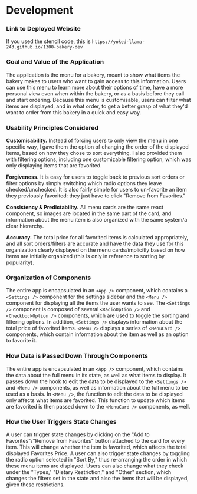 # Development

### Link to Deployed Website

If you used the stencil code, this is
`https://yoked-llama-243.github.io/1300-bakery-dev`

### Goal and Value of the Application

The application is the menu for a bakery, meant to show what items the bakery makes to users who want to gain access to this information. Users can use this menu to learn more about their options of time, have a more personal view even when within the bakery, or as a basis before they call and start ordering. Because this menu is customisable, users can filter what items are displayed, and in what order, to get a better grasp of what they'd want to order from this bakery in a quick and easy way.

### Usability Principles Considered

**Customisability.** Instead of forcing users to only view the menu in one specific way, I gave them the option of changing the order of the displayed items, based on how they chose to sort everything. I also provided them with filtering options, including one customizable filtering option, which was only displaying items that are favorited.

**Forgiveness.** It is easy for users to toggle back to previous sort orders or filter options by simply switching which radio options they leave checked/unchecked. It is also fairly simple for users to un-favorite an item they previously favorited: they just have to click "Remove from Favorites." 

**Consistency & Predictability.** All menu cards are the same react component, so images are located in the same part of the card, and information about the menu item is also organized with the same system/a clear hierarchy.

**Accuracy.** The total price for all favorited items is calculated appropriately, and all sort orders/filters are accurate and have the data they use for this organization clearly displayed on the menu cards/implicitly based on how items are initially organized (this is only in reference to sorting by popularity).

### Organization of Components

The entire app is encapsulated in an `<App />` component, which contains a `<Settings />` component for the settings sidebar and the `<Menu />` component for displaying all the items the user wants to see. The `<Settings />` component is composed of several `<RadioOption />` and `<CheckbockOption />` components, which are used to toggle the sorting and filtering options. In addition, `<Settings />` displays information about the total price of favorited items. `<Menu />` displays a series of `<MenuCard />` components, which contain information about the item as well as an option to favorite it.

### How Data is Passed Down Through Components

The entire app is encapsulated in an `<App />` component, which contains the data about the full menu in its state, as well as what items to display. It passes down the hook to edit the data to be displayed to the `<Settings />` and `<Menu />` components, as well as information about the full menu to be used as a basis. In `<Menu />`, the function to edit the data to be displayed only affects what items are favorited. This function to update which items are favorited is then passed down to the `<MenuCard />` components, as well.

### How the User Triggers State Changes

A user can trigger state changes by clicking on the "Add to Favorites"/"Remove from Favorites" button attached to the card for every item. This will change whether the item is favorited, which affects the total displayed Favorites Price. A user can also trigger state changes by toggling the radio option selected in "Sort By," thus re-arranging the order in which these menu items are displayed. Users can also change what they check under the "Types," "Dietary Restriction," and "Other" section, which changes the filters set in the state and also the items that will be displayed, given these restrictions.
